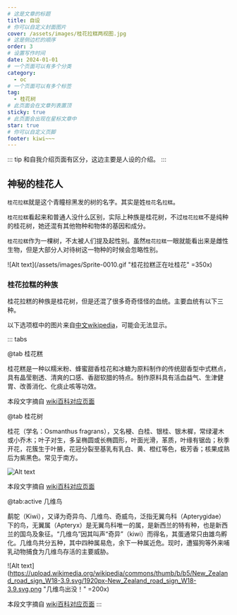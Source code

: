 ```yaml
---
# 这是文章的标题
title: 自设
# 你可以自定义封面图片
cover: /assets/images/桂花拉糕两视图.jpg
# 这是侧边栏的顺序
order: 3
# 设置写作时间
date: 2024-01-01
# 一个页面可以有多个分类
category:
  - oc
# 一个页面可以有多个标签
tag:
  - 桂花树
# 此页面会在文章列表置顶
sticky: true
# 此页面会出现在星标文章中
star: true
# 你可以自定义页脚
footer: kiwi~~~
---
```


::: tip
和自我介绍页面有区分，这边主要是人设的介绍。
:::

## 神秘的桂花人

`桂花拉糕`就是这个青瞳棕黑发的树的名字。其实是姓`桂花`名`拉糕`。

`桂花拉糕`看起来和普通人没什么区别，实际上种族是桂花树，不过`桂花拉糕`不是纯种的桂花树，她还混有其他物种和物体的基因和成分。

`桂花拉糕`作为一棵树，不太被人们提及起性别。虽然`桂花拉糕`一眼就能看出来是雌性生物，但是大部分人对待树这一物种的时候会忽略性别。

![Alt text](/assets/images/Sprite-0010.gif "桂花拉糕正在吐桂花" =350x)

### 桂花拉糕的种族

桂花拉糕的种族是桂花树，但是还混了很多奇奇怪怪的血统。主要血统有以下三种。

以下选项框中的图片来自[中文wikipedia](https://zh.wikipedia.org/wiki/Wikipedia:%E9%A6%96%E9%A1%B5 "中文wiki百科")，可能会无法显示。

::: tabs

@tab 桂花糕

桂花糕是一种以糯米粉、蜂蜜甜香桂花和冰糖为原料制作的传统甜香型中式糕点，具有晶莹剔透、清爽的口感、香甜软腊的特点。制作原料具有活血益气、生津健胃、改善消化、化痰止咳等功效。

本段文字摘自 [wiki百科对应页面](https://zh.wikipedia.org/wiki/%E6%A1%82%E8%8A%B1%E7%B3%95 "wiki百科对应页面")

@tab 桂花树

桂花（学名：Osmanthus fragrans），又名梫、白桂、银桂、银木樨，常绿灌木或小乔木；叶子对生，多呈椭圆或长椭圆形，叶面光滑，革质，叶缘有锯齿；秋季开花，花簇生于叶腋，花冠分裂至基乳有乳白、黄、橙红等色，极芳香；核果成熟后为紫黑色。常见于南方。

![Alt text](https://upload.wikimedia.org/wikipedia/commons/thumb/1/18/Osmanthus_heterophyllus-hangzhou.JPG/1920px-Osmanthus_heterophyllus-hangzhou.JPG "桂花树")

本段文字摘自 [wiki百科对应页面](https://zh.wikipedia.org/wiki/%E6%A1%82%E8%8A%B1 "wiki百科对应页面")

@tab:active 几维鸟

鹬鸵（Kiwi），又译为奇异鸟、几维鸟、奇威鸟，泛指无翼鸟科（Apterygidae）下的鸟，无翼属（Apteryx）是无翼鸟科唯一的属，是新西兰的特有种，也是新西兰的国鸟及象征。“几维鸟”因其叫声“奇异”（kiwi）而得名，其蛋通常只由雄鸟孵化。几维鸟共分五种，其中四种属易危，余下一种属近危。现时，遭猫狗等外来哺乳动物捕食为几维鸟存活的主要威胁。

![Alt text](https://upload.wikimedia.org/wikipedia/commons/thumb/b/b5/New_Zealand_road_sign_W18-3.9.svg/1920px-New_Zealand_road_sign_W18-3.9.svg.png "几维鸟出没！" =200x)

本段文字摘自 [wiki百科对应页面](https://zh.wikipedia.org/wiki/%E9%B7%B8%E9%B4%95 "wiki百科对应页面")
:::


